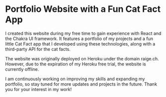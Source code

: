# Portfolio Website with a Fun Cat Fact App

I created this website during my free time to gain experience with React and the Chakra UI framework. It features a portfolio of my projects and a fun little Cat Fact app that I developed using these technologies, along with a third-party API for the cat facts.

The website was originally deployed on Heroku under the domain raige.ch. However, due to the expiration of my Heroku free trial, the website is currently offline.

I am continuously working on improving my skills and expanding my portfolio, so stay tuned for more updates and projects in the future. Thank you for your interest in my work!
